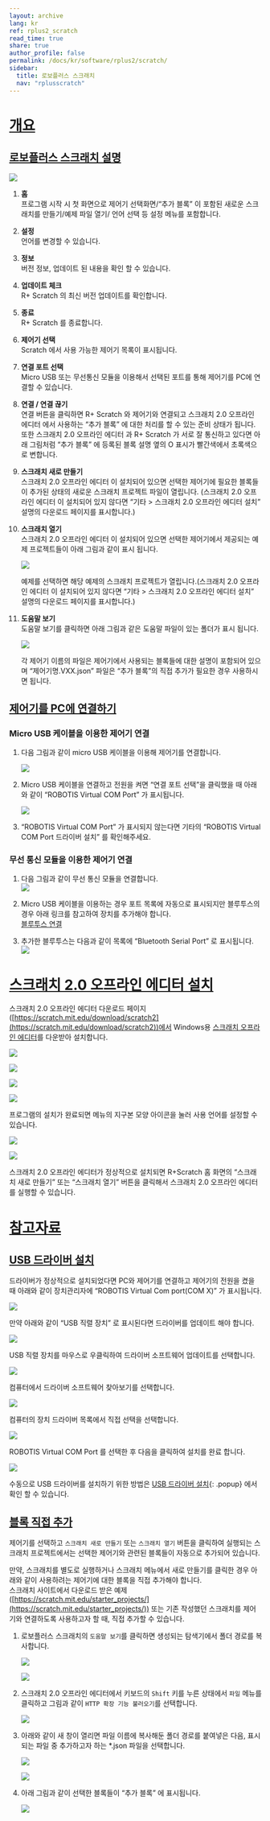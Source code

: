 ```yaml
---
layout: archive
lang: kr
ref: rplus2_scratch
read_time: true
share: true
author_profile: false
permalink: /docs/kr/software/rplus2/scratch/
sidebar:
  title: 로보플러스 스크래치
  nav: "rplusscratch"
---
```


# [개요](#개요)

## [로보플러스 스크래치 설명](#로보플러스-스크래치-설명)

![](/assets/images/sw/rplus2/scratch/r+scratch_1.jpg)

1. **홈**  
  프로그램 시작 시 첫 화면으로 제어기 선택화면/“추가 블록” 이 포함된 새로운 스크래치를 만들기/예제 파일 열기/ 언어 선택 등 설정 메뉴를 포함합니다.

2. **설정**  
  언어를 변경할 수 있습니다.

3. **정보**  
  버전 정보, 업데이트 된 내용을 확인 할 수 있습니다.

4. **업데이트 체크**  
  R+ Scratch 의 최신 버전 업데이트를 확인합니다.

5. **종료**  
  R+ Scratch 를 종료합니다.

6. **제어기 선택**  
  Scratch 에서 사용 가능한 제어기 목록이 표시됩니다.

7. **연결 포트 선택**  
  Micro USB 또는 무선통신 모듈을 이용해서 선택된 포트를 통해 제어기를 PC에 연결할 수 있습니다.

8. **연결 / 연결 끊기**  
  연결 버튼을 클릭하면 R+ Scratch 와 제어기와 연결되고 스크래치 2.0 오프라인 에디터 에서 사용하는 “추가 블록” 에 대한 처리를 할 수 있는 준비 상태가 됩니다.  
  또한 스크래치 2.0 오프라인 에디터 과 R+ Scratch 가 서로 잘 통신하고 있다면 아래 그림처럼 “추가 블록” 에 등록된 블록 설명 옆의 O 표시가 빨간색에서 초록색으로 변합니다.

9. **스크래치 새로 만들기**  
  스크래치 2.0 오프라인 에디터 이 설치되어 있으면 선택한 제어기에 필요한 블록들이 추가된 상태의 새로운 스크래치 프로젝트 파일이 열립니다. (스크래치 2.0 오프라인 에디터 이 설치되어 있지 않다면 “기타 > 스크래치 2.0 오프라인 에디터 설치” 설명의 다운로드 페이지를 표시합니다.)

10. **스크래치 열기**  
  스크래치 2.0 오프라인 에디터 이 설치되어 있으면 선택한 제어기에서 제공되는 예제 프로젝트들이 아래 그림과 같이 표시 됩니다.

    ![](/assets/images/sw/rplus2/scratch/r+scratch_5.jpg)

    예제를 선택하면 해당 예제의 스크래치 프로젝트가 열립니다.(스크래치 2.0 오프라인 에디터 이 설치되어 있지 않다면 “기타 > 스크래치 2.0 오프라인 에디터 설치” 설명의 다운로드 페이지를 표시합니다.)

11. **도움말 보기**  
  도움말 보기를 클릭하면 아래 그림과 같은 도움말 파일이 있는 폴더가 표시 됩니다.

    ![](/assets/images/sw/rplus2/scratch/r+scratch_4.jpg)

    각 제어기 이름의 파일은 제어기에서 사용되는 블록들에 대한 설명이 포함되어 있으며 “제어기명.VXX.json” 파일은 “추가 블록”의 직접 추가가 필요한 경우 사용하시면 됩니다.

## [제어기를 PC에 연결하기](#제어기를-pc에-연결하기)

### Micro USB 케이블을 이용한 제어기 연결

1. 다음 그림과 같이 micro USB 케이블을 이용해 제어기를 연결합니다.
    
    ![](/assets/images/sw/rplus2/scratch/r+scratch_2.jpg)

2. Micro USB 케이블을 연결하고 전원을 켜면 “연결 포트 선택”을 클릭했을 때 아래와 같이 “ROBOTIS Virtual COM Port” 가 표시됩니다.
    
    ![](/assets/images/sw/rplus2/scratch/r+scratch_3.jpg)

3. “ROBOTIS Virtual COM Port” 가 표시되지 않는다면 기타의 “ROBOTIS Virtual COM Port 드라이버 설치” 를 확인해주세요.

### 무선 통신 모듈을 이용한 제어기 연결

1. 다음 그림과 같이 무선 통신 모듈을 연결합니다.  
  ![](/assets/images/sw/rplus2/scratch/untitled-1.jpg)

2. Micro USB 케이블을 이용하는 경우 포트 목록에 자동으로 표시되지만 블루투스의 경우 아래 링크를 참고하여 장치를 추가해야 합니다.   
  [블루투스 연결](/docs/kr/edu/mini/#로보티즈-미니-연결하기)

3. 추가한 블루투스는 다음과 같이 목록에 “Bluetooth Serial Port” 로 표시됩니다.  
  ![](/assets/images/sw/rplus2/scratch/r+scratch_6.jpg)

# [스크래치 2.0 오프라인 에디터 설치](#스크래치-20-오프라인-에디터-설치)

스크래치 2.0 오프라인 에디터 다운로드 페이지 ([https://scratch.mit.edu/download/scratch2](https://scratch.mit.edu/download/scratch2))에서 Windows용 [스크래치 오프라인 에디터](https://scratch.mit.edu/scratchr2/static/sa/Scratch-461.exe)를 다운받아 설치합니다.

![](/assets/images/sw/rplus2/scratch/roboplus_scratch_06.png)

![](/assets/images/sw/rplus2/scratch/roboplus_scratch_07.png)

![](/assets/images/sw/rplus2/scratch/roboplus_scratch_08.png)

![](/assets/images/sw/rplus2/scratch/roboplus_scratch_09.png)

프로그램의 설치가 완료되면 메뉴의 지구본 모양 아이콘을 눌러 사용 언어를 설정할 수 있습니다.

![](/assets/images/sw/rplus2/scratch/roboplus_scratch_10.png)

![](/assets/images/sw/rplus2/scratch/roboplus_scratch_11.png)

스크래치 2.0 오프라인 에디터가 정상적으로 설치되면 R+Scratch 홈 화면의 “스크래치 새로 만들기” 또는 “스크래치 열기” 버튼을 클릭해서 스크래치 2.0 오프라인 에디터를 실행할 수 있습니다.

# [참고자료](#참고자료)

## [USB 드라이버 설치](#usb-드라이버-설치)

드라이버가 정상적으로 설치되었다면 PC와 제어기를 연결하고 제어기의 전원을 켰을 때 아래와 같이 장치관리자에 “ROBOTIS Virtual Com port(COM X)” 가 표시됩니다.

![](/assets/images/sw/rplus2/scratch/r+scratch_7.jpg)

만약 아래와 같이 “USB 직렬 장치” 로 표시된다면 드라이버를 업데이트 해야 합니다.

![](/assets/images/sw/rplus2/scratch/r+scratch_8.jpg)

USB 직렬 장치를 마우스로 우클릭하여 드라이버 소프트웨어 업데이트를 선택합니다.

![](/assets/images/sw/rplus2/scratch/r+scratch_9.jpg)

컴퓨터에서 드라이버 소프트웨어 찾아보기를 선택합니다.

![](/assets/images/sw/rplus2/scratch/r+scratch_10.jpg)

컴퓨터의 장치 드라이버 목록에서 직접 선택을 선택합니다.

![](/assets/images/sw/rplus2/scratch/r+scratch_11.jpg)

ROBOTIS Virtual COM Port 를 선택한 후 다음을 클릭하여 설치를 완료 합니다.

![](/assets/images/sw/rplus2/scratch/r+scratch_13.jpg)

수동으로 USB 드라이버를 설치하기 위한 방법은 [USB 드라이버 설치]{: .popup} 에서 확인 할 수 있습니다.

[USB 드라이버 설치]: /docs/kr/popup/usb_driver_install/

## [블록 직접 추가](#블록-직접-추가)

제어기를 선택하고 `스크래치 새로 만들기` 또는 `스크래치 열기` 버튼을 클릭하여 실행되는 스크래치 프로젝트에서는 선택한 제어기와 관련된 블록들이 자동으로 추가되어 있습니다.

만약, 스크래치를 별도로 실행하거나 스크래치 메뉴에서 새로 만들기를 클릭한 경우 아래와 같이 사용하려는 제어기에 대한 블록을 직접 추가해야 합니다.  
스크래치 사이트에서 다운로드 받은 예제 ([https://scratch.mit.edu/starter_projects/](https://scratch.mit.edu/starter_projects/)) 또는 기존 작성했던 스크래치를 제어기와 연결하도록 사용하고자 할 때, 직접 추가할 수 있습니다.

1. 로보플러스 스크래치의 `도움말 보기`를 클릭하면 생성되는 탐색기에서 폴더 경로를 복사합니다.

    ![](/assets/images/sw/rplus2/scratch/r+scratch_15.jpg)
    
    ![](/assets/images/sw/rplus2/scratch/r+scratch_15-1.jpg)

2. 스크래치 2.0 오프라인 에디터에서 키보드의 `Shift` 키를 누른 상태에서 `파일` 메뉴를 클릭하고 그림과 같이 `HTTP 확장 기능 불러오기`를 선택합니다.

    ![](/assets/images/sw/rplus2/scratch/r+scratch_14.jpg)

3. 아래와 같이 새 창이 열리면 파일 이름에 복사해둔 폴더 경로를 붙여넣은 다음, 표시되는 파일 중 추가하고자 하는 \*.json 파일을 선택합니다.

    ![](/assets/images/sw/rplus2/scratch/r+scratch_16.jpg)
    
    ![](/assets/images/sw/rplus2/scratch/r+scratch_16-1.jpg)

4. 아래 그림과 같이 선택한 블록들이 “추가 블록” 에 표시됩니다.

    ![](/assets/images/sw/rplus2/scratch/r+scratch_17.jpg)
